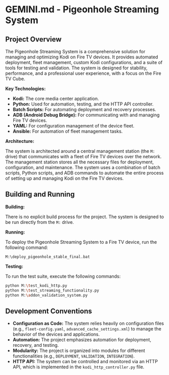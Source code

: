 # GEMINI.md - Pigeonhole Streaming System

## Project Overview

The Pigeonhole Streaming System is a comprehensive solution for managing and optimizing Kodi on Fire TV devices. It provides automated deployment, fleet management, custom Kodi configurations, and a suite of tools for testing and validation. The system is designed for stability, performance, and a professional user experience, with a focus on the Fire TV Cube.

**Key Technologies:**

*   **Kodi:** The core media center application.
*   **Python:** Used for automation, testing, and the HTTP API controller.
*   **Batch Scripts:** For automating deployment and recovery processes.
*   **ADB (Android Debug Bridge):** For communicating with and managing Fire TV devices.
*   **YAML:** For configuration management of the device fleet.
*   **Ansible:** For automation of fleet management tasks.

**Architecture:**

The system is architected around a central management station (the `M:` drive) that communicates with a fleet of Fire TV devices over the network. The management station stores all the necessary files for deployment, configuration, and maintenance. The system uses a combination of batch scripts, Python scripts, and ADB commands to automate the entire process of setting up and managing Kodi on the Fire TV devices.

## Building and Running

**Building:**

There is no explicit build process for the project. The system is designed to be run directly from the `M:` drive.

**Running:**

To deploy the Pigeonhole Streaming System to a Fire TV device, run the following command:

```batch
M:\deploy_pigeonhole_stable_final.bat
```

**Testing:**

To run the test suite, execute the following commands:

```bash
python M:\test_kodi_http.py
python M:\test_streaming_functionality.py
python M:\addon_validation_system.py
```

## Development Conventions

*   **Configuration as Code:** The system relies heavily on configuration files (e.g., `fleet-config.yaml`, `advanced_cache_settings.xml`) to manage the behavior of the devices and applications.
*   **Automation:** The project emphasizes automation for deployment, recovery, and testing.
*   **Modularity:** The project is organized into modules for different functionalities (e.g., `DEPLOYMENT`, `VALIDATION`, `INTEGRATION`).
*   **HTTP API:** The system can be controlled and monitored via an HTTP API, which is implemented in the `kodi_http_controller.py` file.
